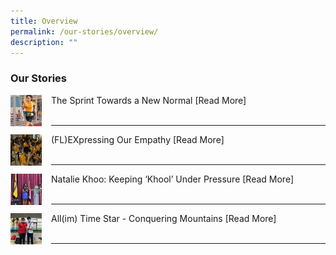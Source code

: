 ```yaml
---
title: Overview
permalink: /our-stories/overview/
description: ""
---
```

### Our Stories

<img src="/images/hl1.png" style="width:50px;height:50px;margin-right:15px;" align = "left"> The Sprint Towards a New Normal  [Read More] <Br><br>

* * *

<img src="/images/hl2.png" style="width:50px;height:50px;margin-right:15px;" align = "left">  (FL)EXpressing Our Empathy [Read More] <Br><br>

* * *

<img src="/images/hl3.png" style="width:50px;height:50px;margin-right:15px;" align = "left">  Natalie Khoo: Keeping ‘Khool’ Under Pressure [Read More] <Br><br>

* * *

<img src="/images/hl4.png" style="width:50px;height:50px;margin-right:15px;" align = "left"> All(im) Time Star - Conquering Mountains [Read More] <Br><br>

* * *